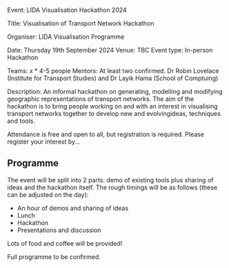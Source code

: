 Event: LIDA Visualisation Hackathon 2024

Title: Visualisation of Transport Network Hackathon

Organiser: LIDA Visualisation Programme

Date: Thursday 19th September 2024
Venue: TBC
Event type: In-person Hackathon

Teams: x * 4-5 people
Mentors: At least two confirmed. Dr Robin Lovelace (Institute for Transport Studies) and Dr Layik Hama (School of Comptuing)

Description:
An informal hackathon on generating, modelling and
modifying geographic representations of transport networks. The aim of the hackathon is to bring people working on and with an interest in visualising transport networks together to develop new and evolvingideas, techniques and tools.

Attendance is free and open to all, but registration is required. Please register your interest by...

## Programme

The event will be split into 2 parts: demo of existing tools plus sharing of ideas and the hackathon itself. The rough timings will be as follows (these can be adjusted on the day):
- An hour of demos and sharing of ideas
- Lunch
- Hackathon
- Presentations and discussion

Lots of food and coffee will be provided!

Full programme to be confirmed.
